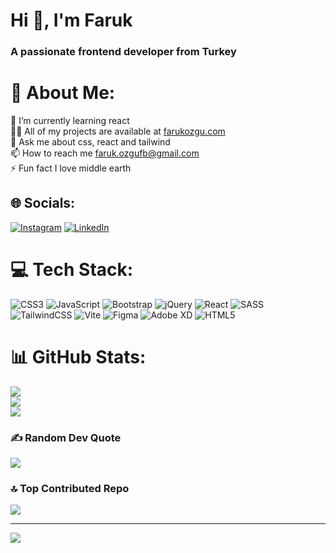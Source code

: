 <h1>Hi 👋, I'm Faruk</h1>
<h3>A passionate frontend developer from Turkey</h3>

# 💫 About Me:
🌱 I’m currently learning react<br>👨‍💻 All of my projects are available at [farukozgu.com](https://www.farukozgu.com/)<br>💬 Ask me about css, react and tailwind<br>📫 How to reach me faruk.ozgufb@gmail.com<br>⚡ Fun fact I love middle earth

## 🌐 Socials:
[![Instagram](https://img.shields.io/badge/Instagram-%23E4405F.svg?logo=Instagram&logoColor=white)](https://instagram.com/faruk.ozgu) [![LinkedIn](https://img.shields.io/badge/LinkedIn-%230077B5.svg?logo=linkedin&logoColor=white)](https://linkedin.com/in/farukozgu) 

# 💻 Tech Stack:
![CSS3](https://img.shields.io/badge/css3-%231572B6.svg?style=for-the-badge&logo=css3&logoColor=white) ![JavaScript](https://img.shields.io/badge/javascript-%23323330.svg?style=for-the-badge&logo=javascript&logoColor=%23F7DF1E) ![Bootstrap](https://img.shields.io/badge/bootstrap-%238511FA.svg?style=for-the-badge&logo=bootstrap&logoColor=white) ![jQuery](https://img.shields.io/badge/jquery-%230769AD.svg?style=for-the-badge&logo=jquery&logoColor=white) ![React](https://img.shields.io/badge/react-%2320232a.svg?style=for-the-badge&logo=react&logoColor=%2361DAFB) ![SASS](https://img.shields.io/badge/SASS-hotpink.svg?style=for-the-badge&logo=SASS&logoColor=white) ![TailwindCSS](https://img.shields.io/badge/tailwindcss-%2338B2AC.svg?style=for-the-badge&logo=tailwind-css&logoColor=white) ![Vite](https://img.shields.io/badge/vite-%23646CFF.svg?style=for-the-badge&logo=vite&logoColor=white) ![Figma](https://img.shields.io/badge/figma-%23F24E1E.svg?style=for-the-badge&logo=figma&logoColor=white) ![Adobe XD](https://img.shields.io/badge/Adobe%20XD-470137?style=for-the-badge&logo=Adobe%20XD&logoColor=#FF61F6) ![HTML5](https://img.shields.io/badge/html5-%23E34F26.svg?style=for-the-badge&logo=html5&logoColor=white)
# 📊 GitHub Stats:
![](https://github-readme-stats.vercel.app/api?username=farukozgu&theme=react&hide_border=false&include_all_commits=false&count_private=false)<br/>
![](https://github-readme-streak-stats.herokuapp.com/?user=farukozgu&theme=react&hide_border=false)<br/>
![](https://github-readme-stats.vercel.app/api/top-langs/?username=farukozgu&theme=react&hide_border=false&include_all_commits=false&count_private=false&layout=compact)

### ✍️ Random Dev Quote
![](https://quotes-github-readme.vercel.app/api?type=horizontal&theme=dark)

### 🔝 Top Contributed Repo
![](https://github-contributor-stats.vercel.app/api?username=farukozgu&limit=5&theme=dark&combine_all_yearly_contributions=true)

---
[![](https://visitcount.itsvg.in/api?id=farukozgu&icon=0&color=0)](https://visitcount.itsvg.in)

<!-- Proudly created with GPRM ( https://gprm.itsvg.in ) -->
